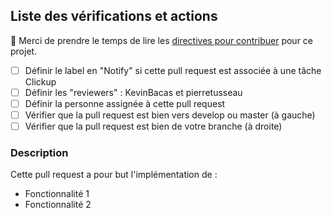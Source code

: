 ## Liste des vérifications et actions

🚨 Merci de prendre le temps de lire les [directives pour contribuer](../CONTRIBUTING.md) pour ce projet.

<!-- Mettez une croix entre les crochets pour que la case soit cochée ! -->

- [ ] Définir le label en "Notify" si cette pull request est associée à une tâche Clickup
- [ ] Définir les "reviewers" : KevinBacas et pierretusseau
- [ ] Définir la personne assignée à cette pull request
- [ ] Vérifier que la pull request est bien vers develop ou master (à gauche)
- [ ] Vérifier que la pull request est bien de votre branche (à droite)

### Description

Cette pull request a pour but l'implémentation de :

- Fonctionnalité 1
- Fonctionnalité 2
